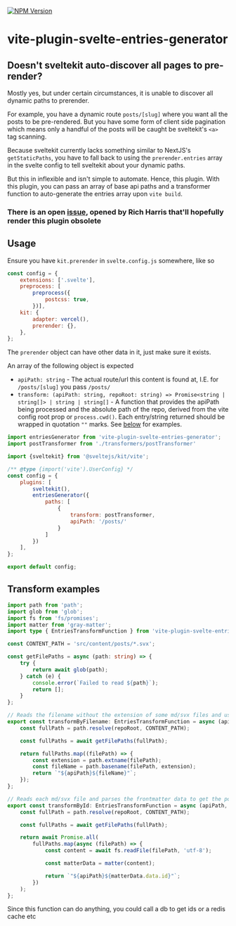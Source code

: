 [![NPM Version](https://badge.fury.io/js/vite-plugin-svelte-entries-generator.svg?style=flat)](https://npmjs.org/package/vite-plugin-svelte-entries-generator)

# vite-plugin-svelte-entries-generator

## Doesn't sveltekit auto-discover all pages to pre-render?

Mostly yes, but under certain circumstances, it is unable to discover all dynamic paths to prerender.

For example, you have a dynamic route `posts/[slug]` where you want all the posts to be pre-rendered. But you have some
form of client side pagination which means only a handful of the posts will be caught be sveltekit's `<a>` tag scanning.

Because sveltekit currently lacks something similar to NextJS's `getStaticPaths`, you have to fall back to using
the `prerender.entries` array in the svelte config to tell sveltekit about your dynamic paths.

But this in inflexible and isn't simple to automate. Hence, this plugin. With this plugin, you can pass an array of
base api paths and a transformer function to auto-generate the entries array upon `vite build`.

### There is an open [issue](https://github.com/sveltejs/kit/issues/9506), opened by Rich Harris that'll hopefully render this plugin obsolete

## Usage

Ensure you have `kit.prerender` in `svelte.config.js` somewhere, like so

```js
const config = {
    extensions: ['.svelte'],
    preprocess: [
        preprocess({
            postcss: true,
        })],
    kit: {
        adapter: vercel(),
        prerender: {},
    },
};
```

The `prerender` object can have other data in it, just make sure it exists.

An array of the following object is expected

- `apiPath: string` - The actual route/url this content is found at, I.E. for `/posts/[slug]` you pass `/posts/`
- `transform: (apiPath: string, repoRoot: string) => Promise<string | string[]> | string | string[]` - A function that
  provides the apiPath being processed and the absolute path of the repo, derived from the vite config root prop
  or `process.cwd()`. Each entry/string returned should be wrapped in quotation `""` marks. See [below](#transform-examples) for examples.

```js
import entriesGenerator from 'vite-plugin-svelte-entries-generator';
import postTransformer from './transformers/postTransformer'

import {sveltekit} from '@sveltejs/kit/vite';

/** @type {import('vite').UserConfig} */
const config = {
    plugins: [
        sveltekit(),
        entriesGenerator({
            paths: [
                {
                    transform: postTransformer,
                    apiPath: '/posts/'
                }
            ]
        })
    ],
};

export default config;
```

## Transform examples

```ts
import path from 'path';
import glob from 'glob';
import fs from 'fs/promises';
import matter from 'gray-matter';
import type { EntriesTransformFunction } from 'vite-plugin-svelte-entries-generator';

const CONTENT_PATH = 'src/content/posts/*.svx';

const getFilePaths = async (path: string) => {
	try {
		return await glob(path);
	} catch (e) {
		console.error(`Failed to read ${path}`);
		return [];
	}
};

// Reads the filename without the extension of some md/svx files and uses that filename as the slug
export const transformByFilename: EntriesTransformFunction = async (apiPath, repoRoot) => {
	const fullPath = path.resolve(repoRoot, CONTENT_PATH);

	const fullPaths = await getFilePaths(fullPath);

	return fullPaths.map((filePath) => {
		const extension = path.extname(filePath);
		const fileName = path.basename(filePath, extension);
		return `"${apiPath}${fileName}"`;
	});
};

// Reads each md/svx file and parses the frontmatter data to get the posts id and uses that as the slug 
export const transformById: EntriesTransformFunction = async (apiPath, repoRoot) => {
	const fullPath = path.resolve(repoRoot, CONTENT_PATH);

	const fullPaths = await getFilePaths(fullPath);

	return await Promise.all(
		fullPaths.map(async (filePath) => {
			const content = await fs.readFile(filePath, 'utf-8');

			const matterData = matter(content);

			return `"${apiPath}${matterData.data.id}"`;
		})
	);
};

```
Since this function can do anything, you could call a db to get ids or a redis cache etc

